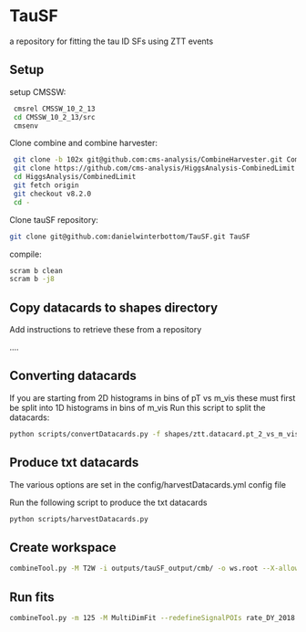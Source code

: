 # TauSF
a repository for fitting the tau ID SFs using ZTT events

## Setup

setup CMSSW:

```bash
 cmsrel CMSSW_10_2_13
 cd CMSSW_10_2_13/src
 cmsenv
``` 
Clone combine and combine harvester:

```bash
 git clone -b 102x git@github.com:cms-analysis/CombineHarvester.git CombineHarvester
 git clone https://github.com/cms-analysis/HiggsAnalysis-CombinedLimit.git HiggsAnalysis/CombinedLimit
 cd HiggsAnalysis/CombinedLimit
 git fetch origin
 git checkout v8.2.0
 cd -
```

Clone tauSF repository:

```bash
git clone git@github.com:danielwinterbottom/TauSF.git TauSF
```

compile:

```bash
scram b clean
scram b -j8
``` 

## Copy datacards to shapes directory

Add instructions to retrieve these from a repository

....

## Converting datacards

If you are starting from 2D histograms in bins of pT vs m_vis these must first be split into
1D histograms in bins of m_vis
Run this script to split the datacards:

```bash
python scripts/convertDatacards.py -f shapes/ztt.datacard.pt_2_vs_m_vis.mt.2017.root
```

## Produce txt datacards

The various options are set in the config/harvestDatacards.yml config file 

Run the following script to produce the txt datacards
```bash
python scripts/harvestDatacards.py
```

## Create workspace

```bash
combineTool.py -M T2W -i outputs/tauSF_output/cmb/ -o ws.root --X-allow-no-signal
```

## Run fits 

```bash
combineTool.py -m 125 -M MultiDimFit --redefineSignalPOIs rate_DY_2018 --saveFitResult -d outputs/tauSF_output/cmb/ws.root --there -n ".ztt.bestfit"  --X-rtd MINIMIZER_analytic
```
